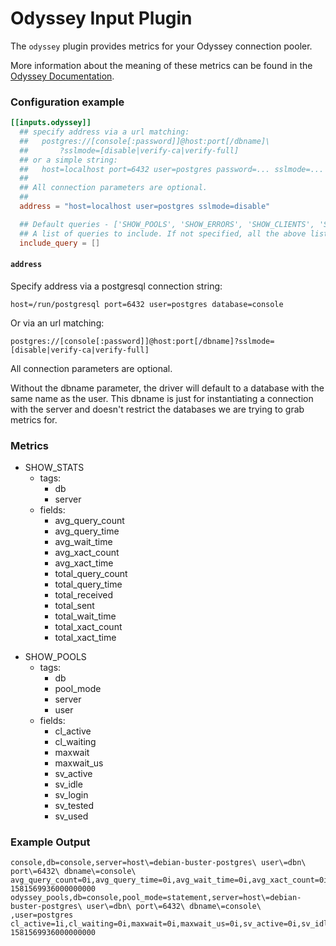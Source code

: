 # Odyssey Input Plugin

The `odyssey` plugin provides metrics for your Odyssey connection pooler.

More information about the meaning of these metrics can be found in the
[Odyssey Documentation](https://github.com/yandex/odyssey).

### Configuration example

```toml
[[inputs.odyssey]]
  ## specify address via a url matching:
  ##   postgres://[console[:password]]@host:port[/dbname]\
  ##       ?sslmode=[disable|verify-ca|verify-full]
  ## or a simple string:
  ##   host=localhost port=6432 user=postgres password=... sslmode=... dbname=app_production
  ##
  ## All connection parameters are optional.
  ##
  address = "host=localhost user=postgres sslmode=disable"

  ## Default queries - ['SHOW_POOLS', 'SHOW_ERRORS', 'SHOW_CLIENTS', 'SHOW_STATS']
  ## A list of queries to include. If not specified, all the above listed queries are used.
  include_query = []
```

#### `address`

Specify address via a postgresql connection string:

  `host=/run/postgresql port=6432 user=postgres database=console`

Or via an url matching:

  `postgres://[console[:password]]@host:port[/dbname]?sslmode=[disable|verify-ca|verify-full]`

All connection parameters are optional.

Without the dbname parameter, the driver will default to a database with the same name as the user.
This dbname is just for instantiating a connection with the server and doesn't restrict the databases we are trying to grab metrics for.

### Metrics

- SHOW_STATS
  - tags:
    - db
    - server
  - fields:
    - avg_query_count
    - avg_query_time
    - avg_wait_time
    - avg_xact_count
    - avg_xact_time
    - total_query_count
    - total_query_time
    - total_received
    - total_sent
    - total_wait_time
    - total_xact_count
    - total_xact_time

+ SHOW_POOLS
  - tags:
    - db
    - pool_mode
    - server
    - user
  - fields:
    - cl_active
    - cl_waiting
    - maxwait
    - maxwait_us
    - sv_active
    - sv_idle
    - sv_login
    - sv_tested
    - sv_used

### Example Output

```
console,db=console,server=host\=debian-buster-postgres\ user\=dbn\ port\=6432\ dbname\=console\  avg_query_count=0i,avg_query_time=0i,avg_wait_time=0i,avg_xact_count=0i,avg_xact_time=0i,total_query_count=26i,total_query_time=0i,total_received=0i,total_sent=0i,total_wait_time=0i,total_xact_count=26i,total_xact_time=0i 1581569936000000000
odyssey_pools,db=console,pool_mode=statement,server=host\=debian-buster-postgres\ user\=dbn\ port\=6432\ dbname\=console\ ,user=postgres cl_active=1i,cl_waiting=0i,maxwait=0i,maxwait_us=0i,sv_active=0i,sv_idle=0i,sv_login=0i,sv_tested=0i,sv_used=0i 1581569936000000000
```
